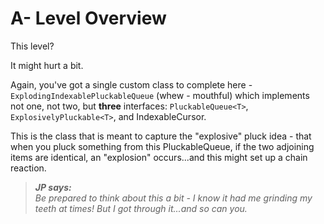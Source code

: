 # A- Level Overview

This level? 

It might hurt a bit.

Again, you've got a single custom class to complete here - `ExplodingIndexablePluckableQueue` (whew - mouthful) which implements not one, not two, but **three** interfaces:  `PluckableQueue<T>`, `ExplosivelyPluckable<T>`, and IndexableCursor.

This is the class that is meant to capture the "explosive" pluck idea - that when you pluck something from this PluckableQueue, if the two adjoining items are identical, an "explosion" occurs...and this might set up a chain reaction.


> _**JP says:**_  
> _Be prepared to think about this a bit - I know it had me grinding my teeth at times! But I got through it...and so can you._
